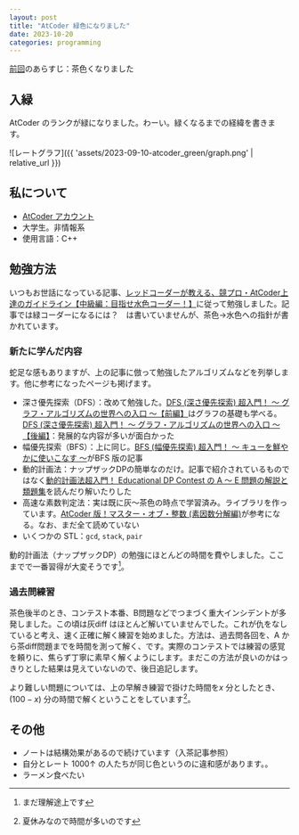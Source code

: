```yaml
---
layout: post
title: "AtCoder 緑色になりました"
date: 2023-10-20
categories: programming
---
```


[前回](https://skrbcr.github.io/blog/programming/atcoder_brown)のあらすじ：茶色くなりました

## 入緑
AtCoder のランクが緑になりました。わーい。緑くなるまでの経緯を書きます。

![レートグラフ]({{ 'assets/2023-09-10-atcoder_green/graph.png' | relative_url }})

## 私について
- [AtCoder アカウント](https://atcoder.jp/users/skrbcr)
- 大学生。非情報系
- 使用言語：C++

## 勉強方法
いつもお世話になっている記事、[レッドコーダーが教える、競プロ・AtCoder上達のガイドライン【中級編：目指せ水色コーダー！】](https://qiita.com/e869120/items/eb50fdaece12be418faa)に従って勉強しました。記事では緑コーダーになるには？　は書いていませんが、茶色→水色への指針が書かれています。

### 新たに学んだ内容
蛇足な感もありますが、上の記事に倣って勉強したアルゴリズムなどを列挙します。他に参考になったページも掲げます。
- 深さ優先探索（DFS）：改めて勉強した。[DFS (深さ優先探索) 超入門！ 〜 グラフ・アルゴリズムの世界への入口 〜【前編】](https://qiita.com/drken/items/4a7869c5e304883f539b)はグラフの基礎も学べる。[DFS (深さ優先探索) 超入門！ 〜 グラフ・アルゴリズムの世界への入口 〜【後編】](https://qiita.com/drken/items/a803d4fc4a727e02f7ba)：発展的な内容が多いが面白かった
- 幅優先探索（BFS）：上に同じ。[BFS (幅優先探索) 超入門！ 〜 キューを鮮やかに使いこなす 〜](https://qiita.com/drken/items/996d80bcae64649a6580)がBFS 版の記事
- 動的計画法：ナップザックDPの簡単なのだけ。記事で紹介されているものではなく[動的計画法超入門！ Educational DP Contest の A ～ E 問題の解説と類題集](https://qiita.com/drken/items/dc53c683d6de8aeacf5a)を読んだり解いたりした
- 高速な素数判定法：実は既に灰～茶色の時点で学習済み。ライブラリを作っています。[AtCoder 版！マスター・オブ・整数 (素因数分解編)](https://qiita.com/drken/items/a14e9af0ca2d857dad23)が参考になる。なお、まだ全て読めていない
- いくつかの STL：`gcd`, `stack`, `pair`

動的計画法（ナップザックDP）の勉強にほとんどの時間を費やしました。ここまでで一番習得が大変そうです[^2]。

[^2]: まだ理解途上です

### 過去問練習
茶色後半のとき、コンテスト本番、B問題などでつまづく重大インシデントが多発しました。この頃は灰diff はほとんど解いていませんでした。これが仇をなしていると考え、速く正確に解く練習を始めました。方法は、過去問各回を、A から茶diff問題までを時間を測って解く、です。実際のコンテストでは練習の感覚を頼りに、焦らず丁寧に素早く解くようにします。まだこの方法が良いのかはっきりとした結果は見えていないので、後日追記します。

より難しい問題については、上の早解き練習で掛けた時間を$x$ 分としたとき、$(100 - x)$ 分の時間で解くということをしています[^1]。

[^1]: 夏休みなので時間が多いのです

## その他
- ノートは結構効果があるので続けています（入茶記事参照）
- 自分とレート 1000↑ の人たちが同じ色というのに違和感があります。。
- ラーメン食べたい


